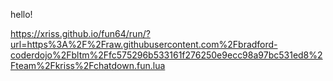 hello!

https://xriss.github.io/fun64/run/?url=https%3A%2F%2Fraw.githubusercontent.com%2Fbradford-coderdojo%2Fbltm%2Ffc575296b533161f276250e9ecc98a97bc531ed8%2Fteam%2Fkriss%2Fchatdown.fun.lua
